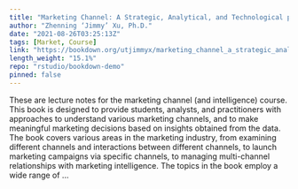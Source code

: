 ```yaml
---
title: "Marketing Channel: A Strategic, Analytical, and Technological perspective"
author: "Zhenning ‘Jimmy’ Xu, Ph.D."
date: "2021-08-26T03:25:13Z"
tags: [Market, Course]
link: "https://bookdown.org/utjimmyx/marketing_channel_a_strategic_analytical_and_technological_persp/"
length_weight: "15.1%"
repo: "rstudio/bookdown-demo"
pinned: false
---
```


These are lecture notes for the marketing channel (and intelligence) course. This book is designed to provide students, analysts, and practitioners with approaches to understand various marketing channels, and to make meaningful marketing decisions based on insights obtained from the data. The book covers various areas in the marketing industry, from examining different channels and interactions between different channels, to launch marketing campaigns via specific channels, to managing multi-channel relationships with marketing intelligence. The topics in the book employ a wide range of ...
